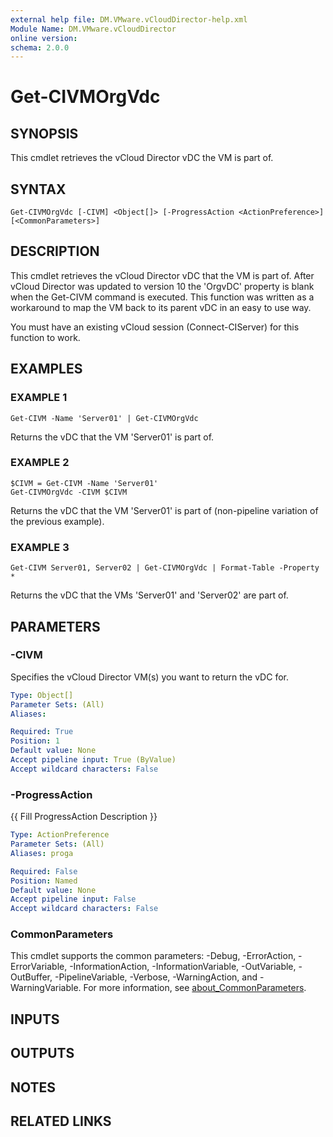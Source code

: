 ```yaml
---
external help file: DM.VMware.vCloudDirector-help.xml
Module Name: DM.VMware.vCloudDirector
online version:
schema: 2.0.0
---
```


# Get-CIVMOrgVdc

## SYNOPSIS
This cmdlet retrieves the vCloud Director vDC the VM is part of.

## SYNTAX

```
Get-CIVMOrgVdc [-CIVM] <Object[]> [-ProgressAction <ActionPreference>] [<CommonParameters>]
```

## DESCRIPTION
This cmdlet retrieves the vCloud Director vDC that the VM is part of.
After vCloud Director was updated to version 10 the 'OrgvDC' property is blank when the Get-CIVM command is executed.
This function was written as a workaround to map the VM back to its parent vDC in an easy to use way.

You must have an existing vCloud session (Connect-CIServer) for this function to work.

## EXAMPLES

### EXAMPLE 1
```
Get-CIVM -Name 'Server01' | Get-CIVMOrgVdc
```

Returns the vDC that the VM 'Server01' is part of.

### EXAMPLE 2
```
$CIVM = Get-CIVM -Name 'Server01'
Get-CIVMOrgVdc -CIVM $CIVM
```

Returns the vDC that the VM 'Server01' is part of (non-pipeline variation of the previous example).

### EXAMPLE 3
```
Get-CIVM Server01, Server02 | Get-CIVMOrgVdc | Format-Table -Property *
```

Returns the vDC that the VMs 'Server01' and 'Server02' are part of.

## PARAMETERS

### -CIVM
Specifies the vCloud Director VM(s) you want to return the vDC for.

```yaml
Type: Object[]
Parameter Sets: (All)
Aliases:

Required: True
Position: 1
Default value: None
Accept pipeline input: True (ByValue)
Accept wildcard characters: False
```

### -ProgressAction
{{ Fill ProgressAction Description }}

```yaml
Type: ActionPreference
Parameter Sets: (All)
Aliases: proga

Required: False
Position: Named
Default value: None
Accept pipeline input: False
Accept wildcard characters: False
```

### CommonParameters
This cmdlet supports the common parameters: -Debug, -ErrorAction, -ErrorVariable, -InformationAction, -InformationVariable, -OutVariable, -OutBuffer, -PipelineVariable, -Verbose, -WarningAction, and -WarningVariable. For more information, see [about_CommonParameters](http://go.microsoft.com/fwlink/?LinkID=113216).

## INPUTS

## OUTPUTS

## NOTES

## RELATED LINKS
